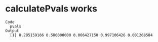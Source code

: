 # calculatePvals works

    Code
      pvals
    Output
      [1] 0.205159166 0.500000000 0.006427150 0.997106426 0.001268584

